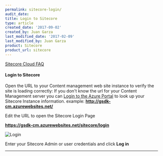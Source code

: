```yaml
---
permalink: sitecore-login/
audit_date:
title: Login to Sitecore
type: article
created_date: '2017-09-02'
created_by: Juan Garza
last_modified_date: '2017-02-09'
last_modified_by: Juan Garza
product: Sitecore
product_url: sitecore
---
```


[Sitecore Cloud FAQ](/how-to/sitecore-faq)

#### Login to Sitecore

Open the URL to your Content management web site instance to verify the site is loading correctly:
If you don't know the url for your Content Management server you can [Login to the Azure Portal](/how-to/sitecore-azure) to look up your Sitecore Instance information.
example: **http://gsdk-cm.azurewebsites.net/**

Edit the URL to open the Sitecore Login Page

**https://gsdk-cm.azurewebsites.net/sitecore/login**

<img src="{% asset_path sitecore/sitecorelogin.png %}" alt="Login" />

Enter your Sitecore Admin or user credentials and click **Log in**

------------------------------------------------------------------------
